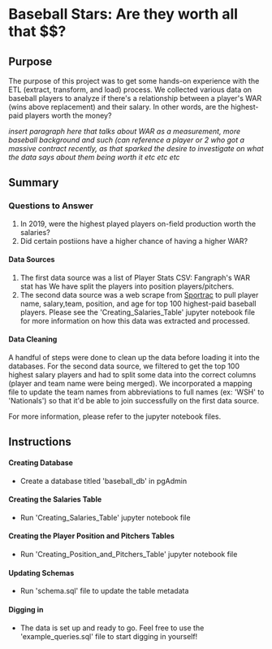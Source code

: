 # Baseball Stars: Are they worth all that $$?

## Purpose
The purpose of this project was to get some hands-on experience with the ETL (extract, transform, and load) process. We collected various data on baseball players to analyze if there's a relationship between a player's WAR (wins above replacement) and their salary. In other words, are the highest-paid players worth the money?

*insert paragraph here that talks about WAR as a measurement, more baseball background and such (can reference a player or 2 who got a massive contract recently, as that sparked the desire to investigate on what the data says about them being worth it etc etc etc*





## Summary

### Questions to Answer

1. In 2019, were the highest played players on-field production worth the salaries? 
1. Did certain postiions have a higher chance of having a higher WAR?


#### Data Sources
1. The first data source was a list of Player Stats CSV: Fangraph's WAR stat has  We have split the players into position players/pitchers. 
1. The second data source was a web scrape from [Sportrac](https://www.spotrac.com/mlb/rankings/2019/salary/) to pull player name, salary,team, position, and age for top 100 highest-paid baseball players. Please see the 'Creating_Salaries_Table' jupyter notebook file for more information on how this data was extracted and processed.



#### Data Cleaning
A handful of steps were done to clean up the data before loading it into the databases. For the second data source, we filtered to get the top 100 highest salary players and had to split some data into the correct columns (player and team name were being merged). We incorporated a mapping file to update the team names from abbreviations to full names (ex: 'WSH' to 'Nationals') so that it'd be able to join successfully on the first data source.

For more information, please refer to the jupyter notebook files.


## Instructions

#### Creating Database
- Create a database titled 'baseball_db' in pgAdmin

#### Creating the Salaries Table
- Run 'Creating_Salaries_Table' jupyter notebook file

#### Creating the Player Position and Pitchers Tables
- Run 'Creating_Position_and_Pitchers_Table' jupyter notebook file

#### Updating Schemas
- Run 'schema.sql' file to update the table metadata

#### Digging in
- The data is set up and ready to go. Feel free to use the 'example_queries.sql' file to start digging in yourself!
